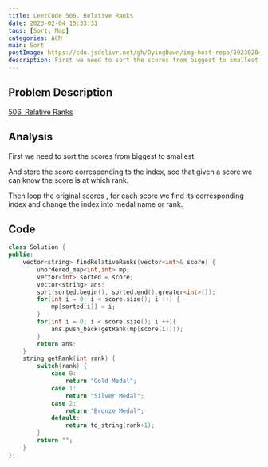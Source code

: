```yaml
---
title: LeetCode 506. Relative Ranks
date: 2023-02-04 15:33:31
tags: [Sort, Map]
categories: ACM
main: Sort
postImage: https://cdn.jsdelivr.net/gh/DyingDown/img-host-repo/202302041603416.jpg
description: First we need to sort the scores from biggest to smallest.
---
```


## Problem Description

[506. Relative Ranks](https://leetcode.com/problems/relative-ranks/)

## Analysis

First we need to sort the scores from biggest to smallest.

And store the score corresponding to the index, soo that given a score we can know the score is at which rank.

Then loop the original scores , for each score we find its corresponding index and change the index into medal name or rank.

## Code

```c++
class Solution {
public:
    vector<string> findRelativeRanks(vector<int>& score) {
        unordered_map<int,int> mp;
        vector<int> sorted = score;
        vector<string> ans;
        sort(sorted.begin(), sorted.end(),greater<int>());
        for(int i = 0; i < score.size(); i ++) {
            mp[sorted[i]] = i;
        }
        for(int i = 0; i < score.size(); i ++){
            ans.push_back(getRank(mp[score[i]]));
        }
        return ans;
    }
    string getRank(int rank) {
        switch(rank) {
            case 0: 
                return "Gold Medal";
            case 1:
                return "Silver Medal";
            case 2:
                return "Bronze Medal";
            default:
                return to_string(rank+1);
        }
        return "";
    }
};
```


